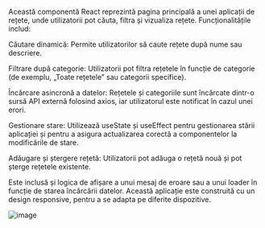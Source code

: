 Această componentă React reprezintă pagina principală a unei aplicații de rețete, unde utilizatorii pot căuta, filtra și vizualiza rețete. Funcționalitățile includ:

Căutare dinamică: Permite utilizatorilor să caute rețete după nume sau descriere.

Filtrare după categorie: Utilizatorii pot filtra rețetele în funcție de categorie (de exemplu, „Toate rețetele” sau categorii specifice).

Încărcare asincronă a datelor: Rețetele și categoriile sunt încărcate dintr-o sursă API externă folosind axios, iar utilizatorul este notificat în cazul unei erori.

Gestionare stare: Utilizează useState și useEffect pentru gestionarea stării aplicației și pentru a asigura actualizarea corectă a componentelor la modificările de stare.

Adăugare și ștergere rețetă: Utilizatorii pot adăuga o rețetă nouă și pot șterge rețetele existente.

Este inclusă și logica de afișare a unui mesaj de eroare sau a unui loader în funcție de starea încărcării datelor. Această aplicație este construită cu un design responsive, pentru a se adapta pe diferite dispozitive.

![image](https://github.com/user-attachments/assets/69d9be1a-163b-4ccc-8177-33bf34b8ad92)
